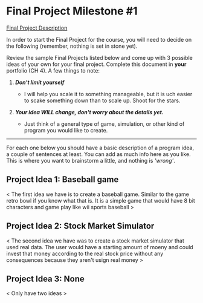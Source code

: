 # Final Project Milestone #1

[Final Project Description](https://docs.google.com/document/d/1j3zgypVjPjzXl4pL1_Wpjvp3GLCW9zcFydkwUjNfNUA/edit?usp=sharing)

In order to start the Final Project for the course, you will need to decide on the following (remember, nothing is set in stone yet).

Review the sample Final Projects listed below and come up with 3 possible ideas of your own for your final project. Complete this document in **your** portfolio (CH 4). A few things to note:

1. ***Don't limit yourself***
    * I will help you scale it to something manageable, but it is  uch easier to scake something down than to scale up. Shoot for the stars.

2. ***Your idea WILL change, don't worry about the details yet.***
    * Just think of a general type of game, simulation, or other kind of program you would like to create.

***

For each one below you should have a basic description of a program idea, a couple of sentences at least. You can add as much info here as you like. This is where you want to brainstorm a little, and nothing is *'wrong'*.

## Project Idea 1: Baseball game

< The first idea we have is to create a baseball game. Similar to the game retro bowl if you know what that is. It is a simple game that would have 8 bit characters and game play like wii sports baseball >

## Project Idea 2: Stock Market Simulator

< The second idea we have was to create a stock market simulator that used real data. The user would have a starting amount of moeny and could invest that money according to the real stock price without any consequences because they aren't usign real money >

## Project Idea 3: None

< Only have two ideas >
